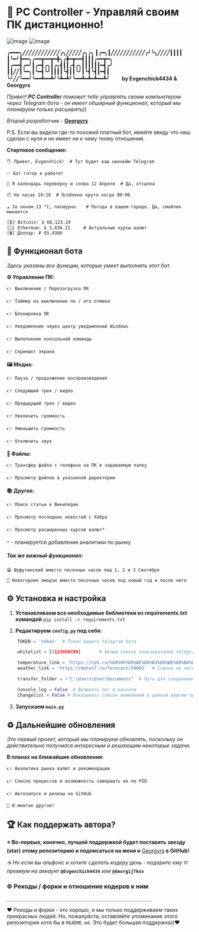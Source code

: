 # 🐍 PC Controller - Управляй своим ПК дистанционно!
![image](https://github.com/Evgenchick4434/PC_controller/assets/103461961/3571d79c-6040-4a99-b658-f1f4c14c8716) ![image](https://img.shields.io/badge/python-3.7_|_3.8_|_3.9_|_3.10_|_3.11_|_3.12-blue)



**╭━━━╮╱╱╱╱╱╱╱╱╱╱╱╱╭╮╱╱╱╱╱╭╮╭╮
┃╭━╮┃╱╱╱╱╱╱╱╱╱╱╱╭╯╰╮╱╱╱╱┃┃┃┃
┃╰━╯┣━━╮╭━━┳━━┳━╋╮╭╋━┳━━┫┃┃┃╭━━┳━╮
┃╭━━┫╭━╯┃╭━┫╭╮┃╭╮┫┃┃╭┫╭╮┃┃┃┃┃┃━┫╭╯
┃┃╱╱┃╰━╮┃╰━┫╰╯┃┃┃┃╰┫┃┃╰╯┃╰┫╰┫┃━┫┃
╰╯╱╱╰━━╯╰━━┻━━┻╯╰┻━┻╯╰━━┻━┻━┻━━┻╯**
ㅤㅤ  ****by Evgenchick4434 & Georgyrs****


_Привет! **PC Controller** поможет тебе управлять своим компьютером через Telegram бота - он имеет
обширный функционал, который мы планируем только расширять))_

_Второй разработчик_ - **[Georgyrs](https://github.com/Georgyrs)**

P.S. Если вы видели где-то похожий платный бот, имейте ввиду что наш сделан с нуля и не имеет ни к 
чему ткому отношения.

**Стартовое сообщение:**

    🖐 Привет, Evgenchick!  # Тут будет ваш никнейм Telegram

    ✅ Бот готов к работе!

    📅 Я календарь переверну и снова 12 Апреля  # Да, отсылка

    🕘 На часах 19:18  # Особенно круто когда 00:00

    ☁️️ За окном 13 °C, пасмурно.   # Погода в вашем городе. Да, смайлик меняется

    [₿] Bitcoin: $ 68,123.19
    [💎] Ethereum: $ 3,436.21     # Актуальные курсы валют
    [💲] Доллар: ₽ 93,4300


## 🚀 Функционал бота

_Здесь указаны все функции, которые умеет выполнять этот бот._

**⚙️ Управление ПК:**

    👉 Выключение / Перезагрузка ПК

    👉 Таймер на выключение пк / его отмена

    👉 Блокировка ПК

    👉 Уведомление через центр уведомлений Windows

    👉 Выполнение консольной команды

    👉 Скриншот экрана

**🖼️ Медиа:**

    👉 Пауза / продолжение воспроизведения

    👉 Следующий трек / видео

    👉 Предыдущий трек / видео

    👉 Увеличить громкость

    👉 Уменьшить громкость

    👉 Отключить звук

**📁 Файлы:**

    👉 Трансфер файла с телефона на ПК в задаваемую папку

    👉 Просмотр файлов в указанной директории

**📚 Другое:**

    👉 Поиск статьи в Википедии

    👉 Просмотр последних новостей с Хабра

    👉 Просмотр расширенных курсов валют*

`*` - планируется добавление аналитики по рынку



##### Так же важный функционал:

    😁 Шуфутинский вместо песочных часов под 1, 2 и 3 Сентября
    
    🎄 Новогодние эмодзи вместо песочных часов под новый год и после него


## ⚙️ Установка и настройка

1. **Устанавливаем все необходимые библиотеки из requirements.txt
командой** `pip install -r requirements.txt`

2. **Редактируем `config.py` под себя:**
```Python
    TOKEN = 'token'  # Токен вашего telegram бота

    whitelist = [0123456789]       # Белый список пользователей telegram бота

    temperature_link = 'https://rp5.ru/%D0%9F%D0%BE%D0%B3%D0%BE%D0%B4%D0%B0_%D0%B2_%D0%9C%D0%BE%D1%81%D0%BA%D0%B2%D0%B5_(%D0%92%D0%94%D0%9D%D0%A5)'  # Ссылка на погоду для вашего города с сайта rp5.ru
    weather_link = 'https://meteo7.ru/forecast/59003'  # Ссылка на погоду для вашего города с сайта meteo7.ru

    transfer_folder = r"C:\Users\User\Documents"  # Путь для сохранения файлов (трансфер)

    Console_log = False  # Включить лог в консоли
    Changelist = False # Показывать список изменений в данной версии при каждом запуске
```
3. **Запускаем `main.py`**

## ♻️ Дальнейшие обновления

_Это первый проект, который мы планируем обновлять, поскольку он действительно получился интересным
и решающим некоторые задачи._

**В планах на ближайшие обновления:**

    👉 Аналитика рынка валют и рекомендации

    👉 Список процессов и возможность завершать их по PID

    👉 Автозапуск и релизы на GitHub

    🚀 И многое другое!

## 🏆 Как поддержать автора?

**⭐ Во-первых, конечно, лучшей поддержкой будет поставить звезду (star) этому репозиторию
и подписаться на меня и** [Georgyrs](https://github.com/Georgyrs) **в GitHub!**

_☕ Но если вы альфонс и хотите сделать кодеру день - подарите ему тг премиум на аккаунт_
**`@Evgenchick4434`** _или_ **`@GeorgijTkov`**

### © Рекоды / форки и отношение кодеров к ним
`_______________________________________________________`

❤️ Рекоды и форки - это хорошо, и мы только поддерживаем
таких прекрасных людей. Но, пожалуйста, оставляйте упоминание этого
репозитория хотя бы в `README.md`. Это будет большая поддержка))❤

